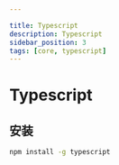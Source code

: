```yaml
---

title: Typescript
description: Typescript
sidebar_position: 3
tags: [core, typescript]
---
```


# Typescript

## 安装

```bash
npm install -g typescript
